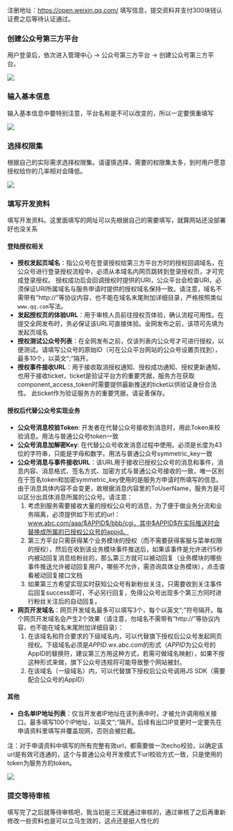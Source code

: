 注册地址：https://open.weixin.qq.com/
填写信息，提交资料并支付300块钱认证费之后等待认证通过。

### 创建公众号第三方平台
用户登录后，依次进入管理中心 -> 公众号第三方平台 -> 创建公众号第三方平台。

![](http://images2015.cnblogs.com/blog/652921/201509/652921-20150916155452664-1061142036.png)

### 输入基本信息
输入基本信息中要特别注意，平台名称是不可以改变的，所以一定要慎重填写

![](http://images2015.cnblogs.com/blog/652921/201509/652921-20150916155727601-2117268752.png)

### 选择权限集
根据自己的实际需求选择权限集。请谨慎选择，需要的权限集太多，到时用户愿意授权给你的几率相对会降低。

![](http://images2015.cnblogs.com/blog/652921/201509/652921-20150916160320914-922145131.png)

### 填写开发资料
填写开发资料。这里面填写的网址可以先根据自己的需要填写，就算网站还没部署好也没关系

#### 登陆授权相关

- **授权发起页域名**：指公众号在登录授权给第三方平台方时的授权回调域名，在公众号进行登录授权流程中，必须从本域名内网页跳转到登录授权页，才可完成登录授权。
授权成功后会回调授权时提供的URI，公众平台会检查URI，必须保证URI所属域名与服务申请时提供的授权域名保持一致。请注意，域名不需带有“http://”等协议内容，也不能在域名末尾附加详细目录，严格按照类似`www.qq.com`写法。
- **发起授权页的体验URL**：用于审核人员前往授权页体验，确认流程可用性。在提交全网发布时，务必保证该URL可直接体验。全网发布之前，该项可先填为发起页域名
- **授权测试公众号列表**：在全网发布之前，仅该列表内公众号才可进行授权，以便测试。请填写公众号的原始ID（可在公众平台网站的公众号设置页找到），最多10个，以英文“;”隔开。
- **授权事件接收URL**：用于接收取消授权通知、授权成功通知、授权更新通知，也用于接收ticket，ticket是验证平台方的重要凭据，服务方在获取component_access_token时需要提供最新推送的ticket以供验证身份合法性。
此ticket作为验证服务方的重要凭据，请妥善保存。

#### 授权后代替公众号实现业务

- **公众号消息校验Token**: 开发者在代替公众号接收到消息时，用此Token来校验消息。用法与普通公众号token一致
- **公众号消息加解密Key**: 在代替公众号收发消息过程中使用。必须是长度为43位的字符串，只能是字母和数字。用法与普通公众号symmetric_key一致
- **公众号消息与事件接收URL**：该URL用于接收已授权公众号的消息和事件，消息内容、消息格式、签名方式、加密方式与普通公众号接收的一致，唯一区别在于签名token和加密symmetric_key使用的是服务方申请时所填写的信息。
由于消息具体内容不会变更，故根据消息内容里的ToUserName，服务方是可以区分出具体消息所属的公众号。请注意：
    1. 考虑到服务需要接收大量的授权公众号的消息，为了便于做业务分流和业务隔离，必须提供如下形式的url：www.abc.com/aaa/$APPID$/bbb/cgi，其中$APPID$在实际推送时会替换成所属的已授权公众号的appid。
    2. 第三方平台只需获得某个业务模块的授权（而不需要获得客服与菜单权限的授权），然后在收到该业务模块事件推送后，如果该事件是允许进行5秒内被动回复消息给粉丝的，那么第三方就可以被动回复（业务模块的哪些事件推送允许被动回复用户，哪些不允许，需咨询具体业务模块），点击查看被动回复接口文档
    3. 如果第三方希望实现实时获知公众号有新粉丝关注，只需要收到关注事件后回复success即可，不必另行回复，免得公众号出现多个第三方同时进行粉丝关注后的自动回复。
- **网页开发域名**：网页开发域名最多可以填写3个，每个以英文“;”符号隔开。每个网页开发域名会产生2个效果（请注意，勿域名不需带有“http://”等协议内容，也不能在域名末尾附加详细目录）：
    1. 在该域名和符合要求的下级域名内，可以代替旗下授权后公众号发起网页授权。下级域名必须是$APPID$.wx.abc.com的形式（$APPID$为公众号的AppID的替换符，建议第三方用这种方式，若需可做域名映射），如果不按这种形式来做，旗下公众号违规将可能导致整个网站被封。
    2. 在该域名（一级域名）内，可以代替旗下授权后公众号调用JS SDK（需要配合公众号的AppID）

#### 其他
- **白名单IP地址列表**：仅当开发者IP地址在该列表中时，才被允许调用相关接口。最多填写100个IP地址，以英文“;”隔开。后续有出口IP变更时一定要先在申请资料里填写并覆盖现网，否则会被拦截。

注：对于申请资料中填写的所有完整有效url，都需要做一次echo校验，以确定该url是有效可连通的，这个与普通公众号开发模式下url校验方式一致，只是使用的token为服务方的token。

![](http://images2015.cnblogs.com/blog/652921/201509/652921-20150916161140726-249119661.png)

### 提交等待审核
填写完了之后就等待审核吧，我当初是三天就通过审核的，通过审核了之后再重新修改一些资料也是可以立马生效的，这点还是挺人性化的

